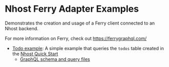 # Nhost Ferry Adapter Examples

Demonstrates the creation and usage of a Ferry client connected to an Nhost
backend.

For more information on Ferry, check out https://ferrygraphql.com/

* [Todo example](https://github.com/nhost/nhost-dart/blob/main/packages/nhost_ferry_adapter/example/lib/todos_example.dart): A simple example that queries the `todos` table created in the [Nhost Quick Start](https://docs.nhost.io/quick-start)
  * [GraphQL schema and query files](https://github.com/nhost/nhost-dart/blob/main/packages/nhost_ferry_adapter/example/lib/graphql)
